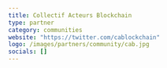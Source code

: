 ```yaml
---
title: Collectif Acteurs Blockchain
type: partner
category: communities
website: "https://twitter.com/cablockchain"
logo: /images/partners/community/cab.jpg
socials: []
---
```

